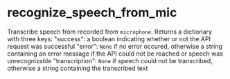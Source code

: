 # recognize_speech_from_mic
Transcribe speech from recorded from `microphone`.     Returns a dictionary with three keys:     "success": a boolean indicating whether or not the API request was                successful     "error":   `None` if no error occured, otherwise a string containing                an error message if the API could not be reached or                speech was unrecognizable     "transcription": `None` if speech could not be transcribed,                otherwise a string containing the transcribed text
